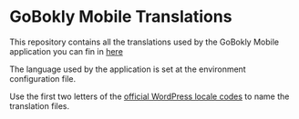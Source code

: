# GoBokly Mobile Translations

This repository contains all the translations used by the GoBokly Mobile application you can fin in [here](https://codecanyon.net/item/bookly-mobile/25986332)

The language used by the application is set at the environment configuration file.

Use the first two letters of the [official WordPress locale codes](https://translate.wordpress.org/) to name the translation files.
